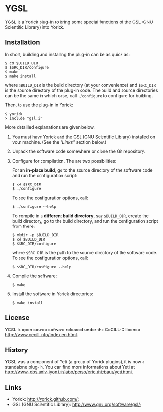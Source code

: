 YGSL
====

YGSL is a Yorick plug-in to bring some special functions of the GSL
(GNU Scientific Library) into Yorick.


Installation
------------

In short, building and installing the plug-in can be as quick as:
````
$ cd $BUILD_DIR
$ $SRC_DIR/configure
$ make
$ make install
````
where `$BUILD_DIR` is the build directory (at your convenience) and
`$SRC_DIR` is the source directory of the plug-in code.  The build and
source directories can be the same in which case, call `./configure` to
configure for building.

Then, to use the plug-in in Yorick:
````
$ yorick
> include "gsl.i"
````
More detailled explanations are given below.

1. You must have Yorick and the GSL (GNU Scientific Library) installed
   on your machine.  (See the *"Links"* section below.)

2. Unpack the software code somewhere or clone the Git repository.

3. Configure for compilation.  The are two possibilities:

   For an **in-place build**, go to the source directory of the software
   code and run the configuration script:
   ````
   $ cd $SRC_DIR
   $ ./configure
   ````
   To see the configuration options, call:
   ````
   $ ./configure --help
   ````
   
   To compile in a **different build directory**, say `$BUILD_DIR`, create the
   build directory, go to the build directory, and run the configuration
   script from there:
   ````
   $ mkdir -p $BUILD_DIR
   $ cd $BUILD_DIR
   $ $SRC_DIR/configure
   ````
   where `$SRC_DIR` is the path to the source directory of the software
   code. To see the configuration options, call:
   ````
   $ $SRC_DIR/configure --help
   ````

4. Compile the software:
   ````
   $ make
   ````

5. Install the software in Yorick directories:
   ````
   $ make install
   ````


License
-------

YGSL is open source sofware released under the CeCILL-C license
<http://www.cecill.info/index.en.html>.


History
-------

YGSL was a component of Yeti (a group of Yorick plugins), it is now a
standalone plug-in. You can find more informations about Yeti at
<http://www-obs.univ-lyon1.fr/labo/perso/eric.thiebaut/yeti.html>.


Links
-----

 * Yorick: <http://yorick.github.com/>;
 * GSL (GNU Scientific Library): <http://www.gnu.org/software/gsl/>;
